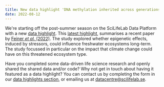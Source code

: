 ```yaml
---
title: New data highlight 'DNA methylation inherited across generations in water fleas may influence freshwater ecosystems' added.
date: 2022-08-12
---
```


We're starting off the post-summer season on the SciLifeLab Data Platform with a new [data highlight](/highlights/). This [latest highlight](/highlights/daphnia_dna_methylation/), summarises a recent paper by [Feiner *et al.* (2022)](https://www.cell.com/iscience/fulltext/S2589-0042(22)00573-9?_returnURL=https%3A%2F%2Flinkinghub.elsevier.com%2Fretrieve%2Fpii%2FS2589004222005739%3Fshowall%3Dtrue). The study explored whether epigenetic effects, induced by stressors, could influence freshwater ecosystems long-term. The study focussed in particular on the impact that climate change could have on this threatened ecosystem type.

Have you completed some data-driven life science research and openly shared the shared data and/or code? Why not get in touch about having it featured as a data highlight? You can contact us by completing the form in our [data highlights section](/highlights/), or emailing us at datacentre@scilifelab.se.
